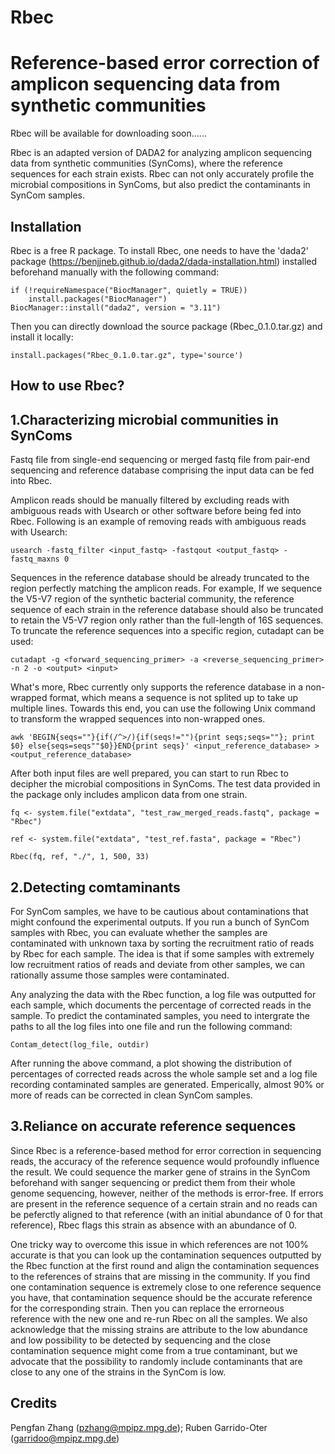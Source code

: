 # Rbec

# Reference-based error correction of amplicon sequencing data from synthetic communities

Rbec will be available for downloading soon......

Rbec is an adapted version of DADA2 for analyzing amplicon sequencing data from synthetic communities (SynComs), where the reference sequences for each strain exists. Rbec can not only accurately profile the microbial compositions in SynComs, but also predict the contaminants in SynCom samples.

Installation
---

Rbec is a free R package. To install Rbec, one needs to have the 'dada2' package (https://benjjneb.github.io/dada2/dada-installation.html) installed beforehand manually with the following command:
```
if (!requireNamespace("BiocManager", quietly = TRUE))
    install.packages("BiocManager")
BiocManager::install("dada2", version = "3.11")
```

Then you can directly download the source package (Rbec_0.1.0.tar.gz) and install it locally:
```
install.packages("Rbec_0.1.0.tar.gz", type='source')
```


How to use Rbec?
---

1.Characterizing microbial communities in SynComs
---

Fastq file from single-end sequencing or merged fastq file from pair-end sequencing and reference database comprising the input data can be fed into Rbec.

Amplicon reads should be manually filtered by excluding reads with ambiguous reads with Usearch or other software before being fed into Rbec. Following is an example of removing reads with ambiguous reads with Usearch:
```
usearch -fastq_filter <input_fastq> -fastqout <output_fastq> -fastq_maxns 0
```

Sequences in the reference database should be already truncated to the region perfectly matching the amplicon reads. For example, If we sequence the V5-V7 region of the synthetic bacterial community, the reference sequence of each strain in the reference database should also be truncated to retain the V5-V7 region only rather than the full-length of 16S sequences. To truncate the reference sequences into a specific region, cutadapt can be used:
```
cutadapt -g <forward_sequencing_primer> -a <reverse_sequencing_primer> -n 2 -o <output> <input>
```

What's more, Rbec currently only supports the reference database in a non-wrapped format, which means a sequence is not splited up to take up multiple lines. Towards this end, you can use the following Unix command to transform the wrapped sequences into non-wrapped ones.
```
awk 'BEGIN{seqs=""}{if(/^>/){if(seqs!=""){print seqs;seqs=""}; print $0} else{seqs=seqs""$0}}END{print seqs}' <input_reference_database> > <output_reference_database>
```

After both input files are well prepared, you can start to run Rbec to decipher the microbial compositions in SynComs. The test data provided in the package only includes amplicon data from one strain.
```
fq <- system.file("extdata", "test_raw_merged_reads.fastq", package = "Rbec")

ref <- system.file("extdata", "test_ref.fasta", package = "Rbec")

Rbec(fq, ref, "./", 1, 500, 33)
```

2.Detecting comtaminants
---

For SynCom samples, we have to be cautious about contaminations that might confound the experimental outputs. If you run a bunch of SynCom samples with Rbec, you can evaluate whether the samples are contaminated with unknown taxa by sorting the recruitment ratio of reads by Rbec for each sample. The idea is that if some samples with extremely low recruitment ratios of reads and deviate from other samples, we can rationally assume those samples were contaminated.

Any analyzing the data with the Rbec function, a log file was outputted for each sample, which documents the percentage of corrected reads in the sample. To predict the contaminated samples, you need to intergrate the paths to all the log files into one file and run the following command:
```
Contam_detect(log_file, outdir)
```

After running the above command, a plot showing the distribution of percentages of corrected reads across the whole sample set and a log file recording contaminated samples are generated. Emperically, almost 90% or more of reads can be corrected in clean SynCom samples.

3.Reliance on accurate reference sequences
---

Since Rbec is a reference-based method for error correction in sequencing reads, the accuracy of the reference sequence would profoundly influence the result. We could sequence the marker gene of strains in the SynCom beforehand with sanger sequencing or predict them from their whole genome sequencing, however, neither of the methods is error-free. If errors are present in the reference sequence of a certain strain and no reads can be peferctly aligned to that reference (with an initial abundance of 0 for that reference), Rbec flags this strain as absence with an abundance of 0. 

One tricky way to overcome this issue in which references are not 100% accurate is that you can look up the contamination sequences outputted by the Rbec function at the first round and align the contamination sequences to the references of strains that are missing in the community. If you find one contamination sequence is extremely close to one reference sequence you have, that contamination sequence should be the accurate reference for the corresponding strain. Then you can replace the errorneous reference with the new one and re-run Rbec on all the samples. We also acknowledge that the missing strains are attribute to the low abundance and low possibility to be detected by sequencing and the close contamination sequence might come from a true contaminant, but we advocate that the possibility to randomly include contaminants that are close to any one of the strains in the SynCom is low.

Credits
---

Pengfan Zhang (pzhang@mpipz.mpg.de); Ruben Garrido-Oter (garridoo@mpipz.mpg.de)

